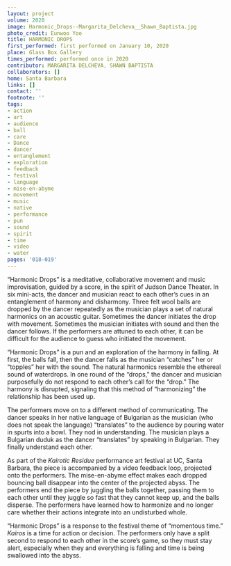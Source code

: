 ```yaml
---
layout: project
volume: 2020
image: Harmonic_Drops--Margarita_Delcheva__Shawn_Baptista.jpg
photo_credit: Eunwoo Yoo
title: HARMONIC DROPS
first_performed: first performed on January 10, 2020
place: Glass Box Gallery
times_performed: performed once in 2020
contributor: MARGARITA DELCHEVA, SHAWN BAPTISTA
collaborators: []
home: Santa Barbara
links: []
contact: ''
footnote: ''
tags:
- action
- art
- audience
- ball
- care
- Dance
- dancer
- entanglement
- exploration
- feedback
- festival
- language
- mise-en-abyme
- movement
- music
- native
- performance
- pun
- sound
- spirit
- time
- video
- water
pages: '018-019'
---
```


“Harmonic Drops” is a meditative, collaborative movement and music improvisation, guided by a score, in the spirit of Judson Dance Theater. In six mini-acts, the dancer and musician react to each other’s cues in an entanglement of harmony and disharmony. Three felt wool balls are dropped by the dancer repeatedly as the musician plays a set of natural harmonics on an acoustic guitar. Sometimes the dancer initiates the drop with movement. Sometimes the musician initiates with sound and then the dancer follows. If the performers are attuned to each other, it can be difficult for the audience to guess who initiated the movement. 

“Harmonic Drops” is a pun and an exploration of the harmony in falling. At first, the balls fall, then the dancer falls as the musician “catches” her or “topples” her with the sound. The natural harmonics resemble the ethereal sound of waterdrops. In one round of the “drops,” the dancer and musician purposefully do not respond to each other’s call for the “drop.” The harmony is disrupted, signaling that this method of “harmonizing” the relationship has been used up. 

The performers move on to a different method of communicating. The dancer speaks in her native language of Bulgarian as the musician (who does not speak the language) “translates” to the audience by pouring water in spurts into a bowl. They nod in understanding. The musician plays a Bulgarian duduk as the dancer “translates” by speaking in Bulgarian. They finally understand each other. 

As part of the *Kairotic Residue* performance art festival at UC, Santa Barbara, the piece is accompanied by a video feedback loop, projected onto the performers. The mise-en-abyme effect makes each dropped bouncing ball disappear into the center of the projected abyss. The performers end the piece by juggling the balls together, passing them to each other until they juggle so fast that they cannot keep up, and the balls disperse. The performers have learned how to harmonize and no longer care whether their actions integrate into an undisturbed whole. 

“Harmonic Drops” is a response to the festival theme of “momentous time.” *Kairos* is a time for action or decision. The performers only have a split second to respond to each other in the score’s game, so they must stay alert, especially when they and everything is falling and time is being swallowed into the abyss.
